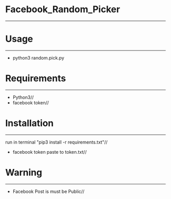 # Facebook_Random_Picker
------------------------

# Usage
-------
- python3 random.pick.py

# Requirements
---------------
- Python3//
- facebook token//

# Installation
---------------
run in terminal "pip3 install -r requirements.txt"//
- facebook token paste to token.txt//

# Warning
---------
- Facebook Post is must be Public//

